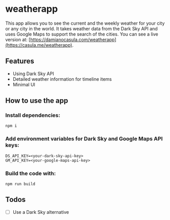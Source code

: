 # weatherapp

This app allows you to see the current and the weekly weather for your city or any city in the world. It takes weather data from the Dark Sky API and uses Google Maps to support the search of the cities. You can see a live version at: [https://damianocasula.com/weatherapp](https://casula.me/weatherapp).

## Features

- Using Dark Sky API
- Detailed weather information for timeline items
- Minimal UI

## How to use the app

### Install dependencies:
```
npm i
```

### Add environment variables for Dark Sky and Google Maps API keys:
```
DS_API_KEY=<your-dark-sky-api-key>
GM_API_KEY=<your-google-maps-api-key>
```

### Build the code with:
```
npm run build
```

## Todos

- [ ] Use a Dark Sky alternative
